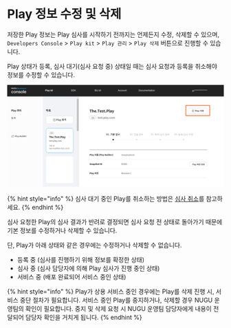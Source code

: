 # Play 정보 수정 및 삭제

저장한 Play 정보는 Play 심사를 시작하기 전까지는 언제든지 수정, 삭제할 수 있으며, `Developers Console` > `Play kit` > `Play 관리` > `Play 삭제` 버튼으로 진행할 수 있습니다.

Play 상태가 등록, 심사 대기(심사 요청 중) 상태일 때는 심사 요청과 등록을 취소해야 정보를 수정할 수 있습니다.

![](../../.gitbook/assets/modify-or-delete-play-information-01.png)

{% hint style="info" %}
심사 대기 중인 Play를 취소하는 방법은 [심사 취소](play-review.md#review-cancellation)를 참고하세요.
{% endhint %}

심사 요청한 Play의 심사 결과가 반려로 결정되면 심사 요청 전 상태로 돌아가기 때문에 기본 정보를 수정하거나 삭제할 수 있습니다.

단, Play가 아래 상태와 같은 경우에는 수정하거나 삭제할 수 없습니다.

* 등록 중 (심사를 진행하기 위해 정보를 확정한 상태)
* 심사 중 (심사 담당자에 의해 Play 심사가 진행 중인 상태) &#x20;
* 서비스 중 (배포 완료되어 서비스 중인 상태)&#x20;

{% hint style="info" %}
Play가 상용 서비스 중인 경우에는 Play를 삭제 진행 시, 서비스 중단 절차가 필요합니다. 서비스 중인 Play를 중지하거나, 삭제할 경우 NUGU 운영팀의 확인이 필요합니다. 중지 및 삭제 요청 시 NUGU 운영팀 담당자에게 내용이 전달되어 담당자 확인을 거치게 됩니다.
{% endhint %}
